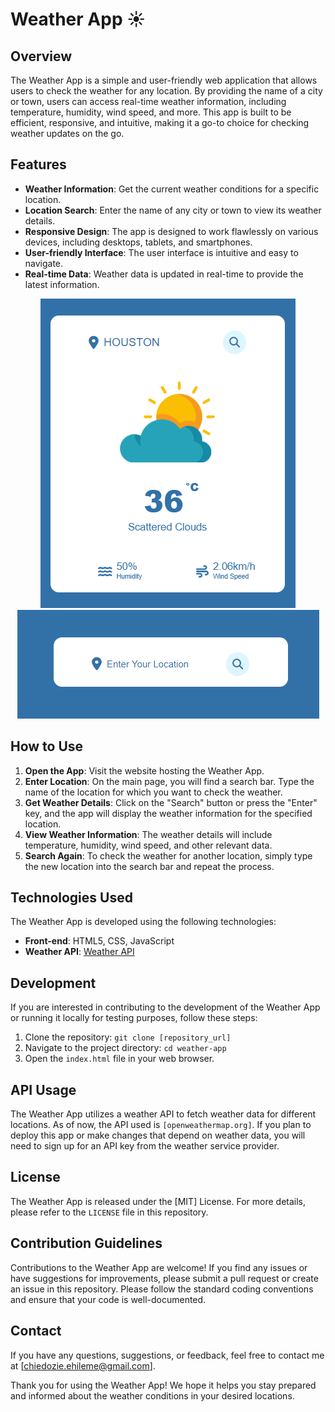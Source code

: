 

# Weather App  ☀️

## Overview

The Weather App is a simple and user-friendly web application that allows users to check the weather for any location. By providing the name of a city or town, users can access real-time weather information, including temperature, humidity, wind speed, and more. This app is built to be efficient, responsive, and intuitive, making it a go-to choice for checking weather updates on the go.

## Features

- **Weather Information**: Get the current weather conditions for a specific location.
- **Location Search**: Enter the name of any city or town to view its weather details.
- **Responsive Design**: The app is designed to work flawlessly on various devices, including desktops, tablets, and smartphones.
- **User-friendly Interface**: The user interface is intuitive and easy to navigate.
- **Real-time Data**: Weather data is updated in real-time to provide the latest information.
<div align='center'>
  <img src="images/demo1.png" alt="Weather App">
</div>

<div align='center'>
  <img src="images/2demo.png" alt="Weather App"/>
</div>
  
## How to Use

1. **Open the App**: Visit the website hosting the Weather App.
2. **Enter Location**: On the main page, you will find a search bar. Type the name of the location for which you want to check the weather.
3. **Get Weather Details**: Click on the "Search" button or press the "Enter" key, and the app will display the weather information for the specified location.
4. **View Weather Information**: The weather details will include temperature, humidity, wind speed, and other relevant data.
5. **Search Again**: To check the weather for another location, simply type the new location into the search bar and repeat the process.

## Technologies Used

The Weather App is developed using the following technologies:

- **Front-end**: HTML5, CSS, JavaScript
- **Weather API**: [Weather API](https://www.openweathermap.org)

## Development

If you are interested in contributing to the development of the Weather App or running it locally for testing purposes, follow these steps:

1. Clone the repository: `git clone [repository_url]`
2. Navigate to the project directory: `cd weather-app`
3. Open the `index.html` file in your web browser.

## API Usage

The Weather App utilizes a weather API to fetch weather data for different locations. As of now, the API used is `[openweathermap.org]`. If you plan to deploy this app or make changes that depend on weather data, you will need to sign up for an API key from the weather service provider.

## License

The Weather App is released under the [MIT] License. For more details, please refer to the `LICENSE` file in this repository.

## Contribution Guidelines

Contributions to the Weather App are welcome! If you find any issues or have suggestions for improvements, please submit a pull request or create an issue in this repository. Please follow the standard coding conventions and ensure that your code is well-documented.

## Contact

If you have any questions, suggestions, or feedback, feel free to contact me at [chiedozie.ehileme@gmail.com].

Thank you for using the Weather App! We hope it helps you stay prepared and informed about the weather conditions in your desired locations.
